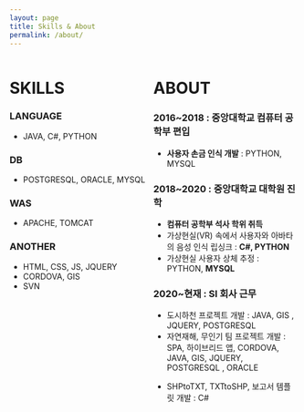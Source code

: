 ```yaml
---
layout: page
title: Skills & About
permalink: /about/
---
```

<div style="width: 50%; height: 50%; float:left;">
<h1>SKILLS</h1>

<h3>LANGUAGE</h3> 
<ul> 
<li>JAVA, C#, PYTHON  </li>
</ul>
<h3>DB</h3>  
<ul>
<li>POSTGRESQL, ORACLE, MYSQL</li>
</ul>
<h3>WAS</h3> 
<ul>
 <li>APACHE, TOMCAT</li>
</ul>  
<h3>ANOTHER</h3>
<ul>  
<li>HTML, CSS, JS, JQUERY</li>
<li>CORDOVA, GIS</li>
<li>SVN</li>
</ul>
   
          
</div>

<div style="width: 50%; height: 50%;  float:left">
<h1>ABOUT</h1>

<h3>2016~2018 : 중앙대학교 컴퓨터 공학부 편입</h3>
<ul>
           <li><strong>사용자 손금 인식 개발</strong> : PYTHON, MYSQL</li>
</ul>
<h3>2018~2020 : 중앙대학교 대학원 진학</h3>
<ul>
            <li><strong>컴퓨터 공학부 석사 학위 취득</strong> </li>
            <li>가상현실(VR) 속에서 사용자와 아바타의 음성 인식 립싱크 : <strong>C#, PYTHON</strong></li>
            <li>가상현실 사용자 상체 추정 : PYTHON, <strong>MYSQL</strong></li>
</ul>
<h3>2020~현재 : SI 회사 근무</h3>
<ul>
            <li>도시하천 프로젝트 개발 : JAVA, GIS , JQUERY, POSTGRESQL</li>
            <li>자연재해, 무인기 팀 프로젝트 개발 : SPA, 하이브리드 앱, CORDOVA, JAVA, GIS,  JQUERY, POSTGRESQL , ORACLE</p>
            <li>SHPtoTXT, TXTtoSHP, 보고서 템플릿 개발 : C#</li>
</ul>
          
</div>



<!--
Sleek is a modern Jekyll theme focused on speed performance & SEO best practices. You can find out more info about customizing your Jekyll theme, as well as basic Jekyll usage documentation at [jekyllrb.com](http://jekyllrb.com/) or simply read the guide on how to [get started](/getting-started)

You can find the source code for the Jekyll new theme at:
[sleek](https://github.com/janczizikow/sleek)

You can find the source code for Jekyll at
[jekyll](https://github.com/jekyll/jekyll)
-->